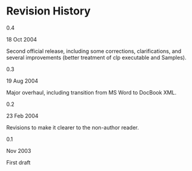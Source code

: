 Revision History
================

0.4

18 Oct 2004

Second official release, including some corrections, clarifications, and
several improvements (better treatment of clp executable and Samples).

0.3

19 Aug 2004

Major overhaul, including transition from MS Word to DocBook XML.

0.2

23 Feb 2004

Revisions to make it clearer to the non-author reader.

0.1

Nov 2003

First draft
